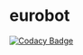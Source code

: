 # eurobot
[![Codacy Badge](https://api.codacy.com/project/badge/Grade/1fed9f43cd5f497585b0381c4efa0c2b)](https://www.codacy.com/app/teyssieuman/eurobot?utm_source=github.com&utm_medium=referral&utm_content=robotter/eurobot&utm_campaign=badger)